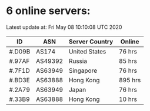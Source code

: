 # 6 online servers:

Latest update at: Fri May 08 10:10:08 UTC 2020

| ID | ASN | Server Country | Online |
| -- | --- | -------------- | ------ |
| #.D09B | AS174 | United States | 76 hrs |
| #.97AF | AS49392 | Russia | 85 hrs |
| #.7F1D | AS63949 | Singapore | 76 hrs |
| #.BD3E | AS63888 | Hong Kong | 895 hrs |
| #.2A79 | AS63949 | Japan | 76 hrs |
| #.33B9 | AS63888 | Hong Kong | 10 hrs |

